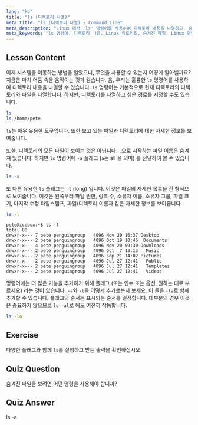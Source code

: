 ```yaml
---
lang: "ko"
title: "ls (디렉토리 나열)"
meta_title: "ls (디렉토리 나열) - Command Line"
meta_description: "Linux 에서 'ls' 명령어를 사용하여 디렉토리 내용을 나열하고, 숨겨진 파일을 보고, 파일 세부 정보를 이해하는 방법을 배우세요. Linux 명령줄 기술을 향상시키세요!"
meta_keywords: "ls 명령어, 디렉토리 나열, Linux 튜토리얼, 숨겨진 파일, Linux 명령어, 초보자 Linux, Linux 가이드"
---
```


## Lesson Content

이제 시스템을 이동하는 방법을 알았으니, 무엇을 사용할 수 있는지 어떻게 알아낼까요? 지금은 마치 어둠 속을 움직이는 것과 같습니다. 음, 우리는 훌륭한 `ls` 명령어를 사용하여 디렉토리 내용을 나열할 수 있습니다. `ls` 명령어는 기본적으로 현재 디렉토리의 디렉토리와 파일을 나열합니다. 하지만, 디렉토리를 나열하고 싶은 경로를 지정할 수도 있습니다.

```bash
ls
ls /home/pete
```

`ls`는 매우 유용한 도구입니다. 또한 보고 있는 파일과 디렉토리에 대한 자세한 정보를 보여줍니다.

또한, 디렉토리의 모든 파일이 보이는 것은 아닙니다. `.`으로 시작하는 파일 이름은 숨겨져 있습니다. 하지만 `ls` 명령어에 `-a` 플래그 (`a`는 all 을 의미) 를 전달하여 볼 수 있습니다.

```bash
ls -a
```

또 다른 유용한 `ls` 플래그는 `-l` (long) 입니다. 이것은 파일의 자세한 목록을 긴 형식으로 보여줍니다. 이것은 왼쪽부터 파일 권한, 링크 수, 소유자 이름, 소유자 그룹, 파일 크기, 마지막 수정 타임스탬프, 파일/디렉토리 이름과 같은 자세한 정보를 보여줍니다.

```bash
ls -l
```

```plaintext
pete@icebox:~$ ls -l
total 80
drwxr-x--- 7 pete penguingroup   4096 Nov 20 16:37 Desktop
drwxr-x--- 2 pete penguingroup   4096 Oct 19 10:46  Documents
drwxr-x--- 4 pete penguingroup   4096 Nov 20 09:30 Downloads
drwxr-x--- 2 pete penguingroup   4096 Oct  7 13:13   Music
drwxr-x--- 2 pete penguingroup   4096 Sep 21 14:02 Pictures
drwxr-x--- 2 pete penguingroup   4096 Jul 27 12:41   Public
drwxr-x--- 2 pete penguingroup   4096 Jul 27 12:41   Templates
drwxr-x--- 2 pete penguingroup   4096 Jul 27 12:41   Videos
```

명령어에는 더 많은 기능을 추가하기 위해 플래그 (또는 인수 또는 옵션, 원하는 대로 부르세요) 라는 것이 있습니다. `-a`와 `-l`을 어떻게 추가했는지 보세요. 이 둘을 `-la`로 함께 추가할 수 있습니다. 플래그의 순서는 표시되는 순서를 결정합니다. 대부분의 경우 이것은 중요하지 않으므로 `ls -al`로 해도 여전히 작동합니다.

```bash
ls -la
```

## Exercise

다양한 플래그와 함께 `ls`를 실행하고 받는 출력을 확인하십시오.

## Quiz Question

숨겨진 파일을 보려면 어떤 명령을 사용해야 합니까?

## Quiz Answer

ls -a
